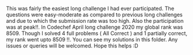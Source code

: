 This was fairly the easiest long challenge I had ever participated. The questions were easy-moderate as compared to previous long challenges and due to which the submission rate was too high. Also the participation was at peak!!. In Codechef April long challenge 2020 my global rank was 8509. Though I solved 4 full problems ( All Correct ) and 1 partially correct, my rank went upto 8509 !!. You can see my solutions in this folder. Any issues or queries will be welcomed. Hope this helps :D

